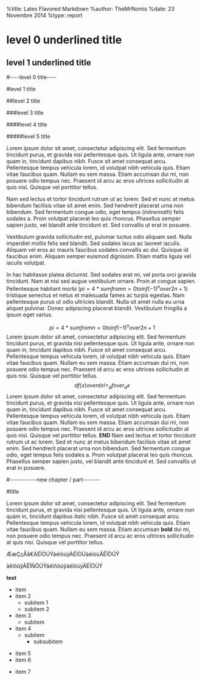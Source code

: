 %title: Latex Flavored Markdown
%author: TheMrNomis
%date: 23 Novembre 2014
%type: report


level 0 underlined title
========================

level 1 underlined title
------------------------

#----level 0 title----

#level 1 title

##level 2 title

###level 3 title

####level 4 title

#####level 5 title

Lorem ipsum dolor sit amet, consectetur adipiscing elit. Sed fermentum tincidunt purus, et gravida nisi pellentesque quis. Ut ligula ante, ornare non quam in, tincidunt dapibus nibh. Fusce sit amet consequat arcu. Pellentesque tempus vehicula lorem, id volutpat nibh vehicula quis. Etiam vitae faucibus quam. Nullam eu sem massa. Etiam accumsan dui mi, non posuere odio tempus nec. Praesent id arcu ac eros ultrices sollicitudin at quis nisi. Quisque vel porttitor tellus.

Nam sed lectus et tortor tincidunt rutrum ut ac lorem. Sed et nunc at metus bibendum facilisis vitae sit amet enim. Sed hendrerit placerat urna non bibendum. Sed fermentum congue odio, eget tempus ($inline math$) felis sodales a. Proin volutpat placerat leo quis rhoncus. Phasellus semper sapien justo, vel blandit ante tincidunt et. Sed convallis ut erat in posuere.

Vestibulum gravida sollicitudin est, pulvinar luctus odio aliquam sed. Nulla imperdiet mollis felis sed blandit. Sed sodales lacus ac laoreet iaculis. Aliquam vel eros ac mauris faucibus sodales convallis ac dui. Quisque id faucibus enim. Aliquam semper euismod dignissim. Etiam mattis ligula vel iaculis volutpat.

In hac habitasse platea dictumst. Sed sodales erat mi, vel porta orci gravida tincidunt. Nam at nisi sed augue vestibulum ornare. Proin at congue sapien. Pellentesque habitant morbi ($pi = 4 * sum from n=0 to inf (-1)^n over 2n+1$) tristique senectus et netus et malesuada fames ac turpis egestas. Nam pellentesque purus ut odio ultricies blandit. Nulla sit amet nulla eu urna aliquet pulvinar. Donec adipiscing placerat blandit. Vestibulum fringilla a ipsum eget varius.

$$
    pi = 4 * sum from n=0 to inf (-1)^n over 2n+1
$$
Lorem ipsum dolor sit amet, consectetur adipiscing elit. Sed fermentum tincidunt purus, et gravida nisi pellentesque quis. Ut ligula ante, ornare non quam in, tincidunt dapibus nibh. Fusce sit amet consequat arcu. Pellentesque tempus vehicula lorem, id volutpat nibh vehicula quis. Etiam vitae faucibus quam. Nullam eu sem massa. Etiam accumsan dui mi, non posuere odio tempus nec. Praesent id arcu ac eros ultrices sollicitudin at quis nisi. Quisque vel porttitor tellus.
$$
    d f(x) over d x != _d f over _d x
$$
Lorem ipsum dolor sit amet, consectetur adipiscing elit. Sed fermentum tincidunt purus, et gravida nisi pellentesque quis. Ut ligula ante, ornare non quam in, tincidunt dapibus nibh. Fusce sit amet consequat arcu. Pellentesque tempus vehicula lorem, id volutpat nibh vehicula quis. Etiam vitae faucibus quam. Nullam eu sem massa. Etiam accumsan dui mi, non posuere odio tempus nec. Praesent id arcu ac eros ultrices sollicitudin at quis nisi. Quisque vel porttitor tellus. __END__
Nam sed lectus et tortor tincidunt rutrum ut ac lorem. Sed et nunc at metus bibendum facilisis vitae sit amet enim. Sed hendrerit placerat urna non bibendum. Sed fermentum congue odio, eget tempus felis sodales a. Proin volutpat placerat leo quis rhoncus. Phasellus semper sapien justo, vel blandit ante tincidunt et. Sed convallis ut erat in posuere.

#-----------new chapter / part-------

#title

Lorem ipsum dolor sit amet, consectetur adipiscing elit. Sed fermentum tincidunt purus, et gravida nisi pellentesque quis. Ut ligula ante, ornare non quàm in, tincidunt dapibus _italic_ nibh. Fusce sit amét consequat arcu. Pellentesque tempus vehicula lorem, id volutpat nibh vehicula quis. Etiam vitae faucibus quam. Nullam eu sem massa. Etiam accumsan __bold__ dui mi, non posuere odio tempus nec. Praesent id arcu ac eros ultrices sollicitudin at quis nisi. Quisque vel porttitor tellus.

ÆæÇçÅå€ÁÉÍÓÚÝáéíóúýÀÈÌÒÙàèìòùÂÊÎÔÛŶ

âêîôûŷÃẼĨÑÕŨỸãẽĩñõũỹäëïöüÿÄËÏÖÜŸ

__test__

* item
* item 2
    * subitem 1
    * subitem 2
* item 3
    * subitem
* item 4
    * subitem
        * subsubitem
- item 5
- item 6
+ item 7
